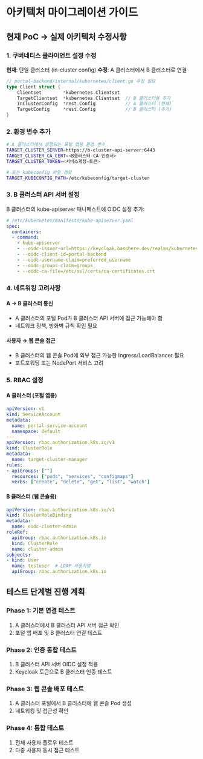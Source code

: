 # 아키텍처 마이그레이션 가이드

## 현재 PoC → 실제 아키텍처 수정사항

### 1. 쿠버네티스 클라이언트 설정 수정

**현재**: 단일 클러스터 (in-cluster config)
**수정**: A 클러스터에서 B 클러스터로 연결

```go
// portal-backend/internal/kubernetes/client.go 수정 필요
type Client struct {
    Clientset        *kubernetes.Clientset
    TargetClientset  *kubernetes.Clientset  // B 클러스터용 추가
    InClusterConfig  *rest.Config           // A 클러스터 (현재)
    TargetConfig     *rest.Config           // B 클러스터 (추가)
}
```

### 2. 환경 변수 추가

```bash
# A 클러스터에서 실행되는 포털 앱용 환경 변수
TARGET_CLUSTER_SERVER=https://b-cluster-api-server:6443
TARGET_CLUSTER_CA_CERT=<B클러스터-CA-인증서>
TARGET_CLUSTER_TOKEN=<서비스계정-토큰>

# 또는 kubeconfig 파일 경로
TARGET_KUBECONFIG_PATH=/etc/kubeconfig/target-cluster
```

### 3. B 클러스터 API 서버 설정

B 클러스터의 kube-apiserver 매니페스트에 OIDC 설정 추가:

```yaml
# /etc/kubernetes/manifests/kube-apiserver.yaml
spec:
  containers:
  - command:
    - kube-apiserver
    - --oidc-issuer-url=https://keycloak.basphere.dev/realms/kubernetes-portal
    - --oidc-client-id=portal-backend
    - --oidc-username-claim=preferred_username
    - --oidc-groups-claim=groups
    - --oidc-ca-file=/etc/ssl/certs/ca-certificates.crt
```

### 4. 네트워킹 고려사항

#### A → B 클러스터 통신
- A 클러스터의 포털 Pod가 B 클러스터 API 서버에 접근 가능해야 함
- 네트워크 정책, 방화벽 규칙 확인 필요

#### 사용자 → 웹 콘솔 접근
- B 클러스터의 웹 콘솔 Pod에 외부 접근 가능한 Ingress/LoadBalancer 필요
- 포트포워딩 또는 NodePort 서비스 고려

### 5. RBAC 설정

#### A 클러스터 (포털 앱용)
```yaml
apiVersion: v1
kind: ServiceAccount
metadata:
  name: portal-service-account
  namespace: default
---
apiVersion: rbac.authorization.k8s.io/v1
kind: ClusterRole
metadata:
  name: target-cluster-manager
rules:
- apiGroups: [""]
  resources: ["pods", "services", "configmaps"]
  verbs: ["create", "delete", "get", "list", "watch"]
```

#### B 클러스터 (웹 콘솔용)
```yaml
apiVersion: rbac.authorization.k8s.io/v1
kind: ClusterRoleBinding
metadata:
  name: oidc-cluster-admin
roleRef:
  apiGroup: rbac.authorization.k8s.io
  kind: ClusterRole
  name: cluster-admin
subjects:
- kind: User
  name: testuser  # LDAP 사용자명
  apiGroup: rbac.authorization.k8s.io
```

## 테스트 단계별 진행 계획

### Phase 1: 기본 연결 테스트
1. A 클러스터에서 B 클러스터 API 서버 접근 확인
2. 포털 앱 배포 및 B 클러스터 연결 테스트

### Phase 2: 인증 통합 테스트  
1. B 클러스터 API 서버 OIDC 설정 적용
2. Keycloak 토큰으로 B 클러스터 인증 테스트

### Phase 3: 웹 콘솔 배포 테스트
1. A 클러스터 포털에서 B 클러스터에 웹 콘솔 Pod 생성
2. 네트워킹 및 접근성 확인

### Phase 4: 통합 테스트
1. 전체 사용자 플로우 테스트
2. 다중 사용자 동시 접근 테스트